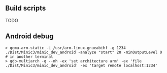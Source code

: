 ## Build scripts

TODO

## Android debug

```
> qemu-arm-static -L /usr/arm-linux-gnueabihf -g 1234 ./Dist/Minic3/minic_dev_android -analyze "start" 20 -minOutputLevel 0
# in another terminal
> gdb-multiarch -q --nh -ex 'set architecture arm' -ex 'file ./Dist/Minic3/minic_dev_android' -ex 'target remote localhost:1234'
```
